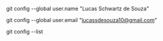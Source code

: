 
git config --global user.name "Lucas Schwartz de Souza"

git config --global user.email "lucassdesouza10@gmail.com"

git config --list